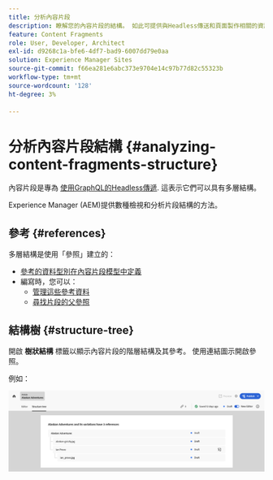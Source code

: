 ```yaml
---
title: 分析內容片段
description: 瞭解您的內容片段的結構。 如此可提供與Headless傳送和頁面製作相關的資訊。
feature: Content Fragments
role: User, Developer, Architect
exl-id: d9268c1a-bfe6-4df7-bad9-6007dd79e0aa
solution: Experience Manager Sites
source-git-commit: f66ea281e6abc373e9704e14c97b77d82c55323b
workflow-type: tm+mt
source-wordcount: '128'
ht-degree: 3%

---
```


# 分析內容片段結構 {#analyzing-content-fragments-structure}

內容片段是專為 [使用GraphQL的Headless傳遞](/help/sites-cloud/administering/content-fragments/content-delivery-with-graphql.md). 這表示它們可以具有多層結構。

Experience Manager (AEM)提供數種檢視和分析片段結構的方法。

## 參考 {#references}

多層結構是使用「參照」建立的：

* [參考的資料型別在內容片段模型中定義](/help/sites-cloud/administering/content-fragments/content-fragment-models.md#using-references-to-form-nested-content)
* 編寫時，您可以：
   * [管理這些參考資料](/help/sites-cloud/administering/content-fragments/authoring.md##manage-references)
   * [尋找片段的父參照](/help/sites-cloud/administering/content-fragments/managing.md#parent-references-fragment)

## 結構樹 {#structure-tree}

開啟 **樹狀結構** 標籤以顯示內容片段的階層結構及其參考。 使用連結圖示開啟參照。

例如：

![內容片段編輯器 — 結構樹](assets/cf-authoring-structure-tree.png)
